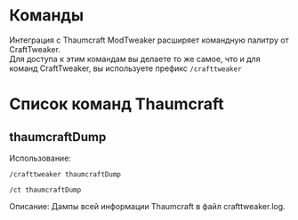# Команды

Интеграция с Thaumcraft ModTweaker расширяет командную палитру от CraftTweaker.  
Для доступа к этим командам вы делаете то же самое, что и для команд CraftTweaker, вы используете префикс `/crafttweaker`

# Список команд Thaumcraft

## thaumcraftDump

Использование:

`/crafttweaker thaumcraftDump`

`/ct thaumcraftDump`

Описание: Дампы всей информации Thaumcraft в файл crafttweaker.log.
